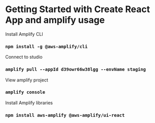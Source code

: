 # Getting Started with Create React App and amplify usage

Install Amplify CLI

### `npm install -g @aws-amplify/cli`

Connect to studio

### `amplify pull --appId d39owr66w38lgg --envName staging`

View amplify project

### `amplify console`

Install Amplify libraries

### `npm install aws-amplify @aws-amplify/ui-react`
